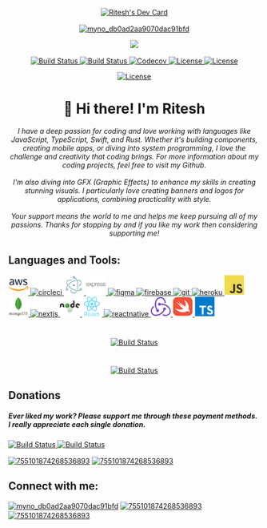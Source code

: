   <p align=center>
  <a href="https://app.daily.dev/rit3zh"><img src="https://i.ibb.co/XNwBRrd/IMG-3066.jpg" alt="Ritesh's Dev Card"/>
  </a>

  <p align=center>
  <a href="https://dev.to/myno_db0ad2aa9070dac91bfd" target="blank"><img align="center" src="https://i.ibb.co/LpXrBWH/trademarkresize-1.png" alt="myno_db0ad2aa9070dac91bfd"  width=140/>
  </p>
    <p align="center">
    <a href="https://github.com/rit3zh" target="_blank">
      <img src="http://forthebadge.com/images/badges/built-with-love.svg"/>
    </a>
  <p align="center">
  <a href="https://github.com/rit3zh" target="_blank">
      <img src="https://img.shields.io/badge/React_native-%2320232a.svg?style=flat&logo=react&logoColor=%2361DAFB" alt="Build Status">
    </a>
    <a href="https://github.com/rit3zh" target="_blank">
      <img src="https://img.shields.io/badge/Typescript-%23007ACC.svg?style=flat&logo=typescript&logoColor=white" alt="Build Status">
    </a>
    <a href="https://github.com/rit3zh" target="_blank">
      <img src="https://img.shields.io/badge/React-%23007ACC.svg?style=flat&logo=react&logoColor=white" alt="Codecov" />
    </a>
    <a href="https://github.com/rit3zh" target="_blank">
      <img src="https://img.shields.io/badge/Rust-%23007ACC.svg?style=flat&logo=rust&logoColor=white&color=red" alt="License">
    </a>
    <a href="https://github.com/rit3zh" target="_blank">
      <img src="https://img.shields.io/badge/Swift-%23007ACC.svg?style=flat&logo=swift&logoColor=white&color=orange" alt="License">
    </a>  
  </p>
  <p align=center>
      <a href="https://github.com/rit3zh" target="_blank">
      <img src="https://visitcount.itsvg.in/api?id=rit3zh&icon=7&color=5" alt="License">
    </a>
  </p>
  </p>

  <h1 style="text-align:center">👋 Hi there! I'm Ritesh</h1>

  <h6 style="text-align:center">
  I have a deep passion for coding and love working with languages like JavaScript, TypeScript, Swift, and Rust. Whether it's building components, creating mobile apps, or diving into system programming, I love the challenge and creativity that coding brings. For more information about my coding projects, feel free to visit my Github.<br><br>I'm also diving into GFX (Graphic Effects) to enhance my skills in creating stunning visuals. I particularly love creating banners and logos for applications, combining practicality with style.<br><br>Your support means the world to me and helps me keep pursuing all of my passions. Thanks for stopping by and if you like my work then considering supporting me!</h3>

  <h2 align="left">Languages and Tools:</h3>
  <p align="left"> <a href="https://aws.amazon.com" target="_blank" rel="noreferrer"> <img src="https://raw.githubusercontent.com/devicons/devicon/master/icons/amazonwebservices/amazonwebservices-original-wordmark.svg" alt="aws" width="40" height="40"/> </a> <a href="https://circleci.com" target="_blank" rel="noreferrer"> <img src="https://www.vectorlogo.zone/logos/circleci/circleci-icon.svg" alt="circleci" width="40" height="40"/> </a> <a href="https://www.electronjs.org" target="_blank" rel="noreferrer"> <img src="https://raw.githubusercontent.com/devicons/devicon/master/icons/electron/electron-original.svg" alt="electron" width="40" height="40"/> </a> <a href="https://expressjs.com" target="_blank" rel="noreferrer"> <img src="https://raw.githubusercontent.com/devicons/devicon/master/icons/express/express-original-wordmark.svg" alt="express" width="40" height="40"/> </a> <a href="https://www.figma.com/" target="_blank" rel="noreferrer"> <img src="https://www.vectorlogo.zone/logos/figma/figma-icon.svg" alt="figma" width="40" height="40"/> </a> <a href="https://firebase.google.com/" target="_blank" rel="noreferrer"> <img src="https://www.vectorlogo.zone/logos/firebase/firebase-icon.svg" alt="firebase" width="40" height="40"/> </a> <a href="https://git-scm.com/" target="_blank" rel="noreferrer"> <img src="https://www.vectorlogo.zone/logos/git-scm/git-scm-icon.svg" alt="git" width="40" height="40"/> </a> <a href="https://heroku.com" target="_blank" rel="noreferrer"> <img src="https://www.vectorlogo.zone/logos/heroku/heroku-icon.svg" alt="heroku" width="40" height="40"/> </a> <a href="https://developer.mozilla.org/en-US/docs/Web/JavaScript" target="_blank" rel="noreferrer"> <img src="https://raw.githubusercontent.com/devicons/devicon/master/icons/javascript/javascript-original.svg" alt="javascript" width="40" height="40"/> </a> <a href="https://www.mongodb.com/" target="_blank" rel="noreferrer"> <img src="https://raw.githubusercontent.com/devicons/devicon/master/icons/mongodb/mongodb-original-wordmark.svg" alt="mongodb" width="40" height="40"/> </a> <a href="https://nextjs.org/" target="_blank" rel="noreferrer"> <img src="https://cdn.worldvectorlogo.com/logos/nextjs-2.svg" alt="nextjs" width="40" height="40"/> </a> <a href="https://nodejs.org" target="_blank" rel="noreferrer"> <img src="https://raw.githubusercontent.com/devicons/devicon/master/icons/nodejs/nodejs-original-wordmark.svg" alt="nodejs" width="40" height="40"/> </a> <a href="https://reactjs.org/" target="_blank" rel="noreferrer"> <img src="https://raw.githubusercontent.com/devicons/devicon/master/icons/react/react-original-wordmark.svg" alt="react" width="40" height="40"/> </a> <a href="https://reactnative.dev/" target="_blank" rel="noreferrer"> <img src="https://reactnative.dev/img/header_logo.svg" alt="reactnative" width="40" height="40"/> </a> <a href="https://redux.js.org" target="_blank" rel="noreferrer"> <img src="https://raw.githubusercontent.com/devicons/devicon/master/icons/redux/redux-original.svg" alt="redux" width="40" height="40"/> </a> <a href="https://developer.apple.com/swift/" target="_blank" rel="noreferrer"> <img src="https://raw.githubusercontent.com/devicons/devicon/master/icons/swift/swift-original.svg" alt="swift" width="40" height="40"/> </a> <a href="https://www.typescriptlang.org/" target="_blank" rel="noreferrer"> <img src="https://raw.githubusercontent.com/devicons/devicon/master/icons/typescript/typescript-original.svg" alt="typescript" width="40" height="40"/> </a> </p>

  <h1></h1>
  <p align=center>
    <a href="https://github.com/rit3zh" target="_blank">
      <img src="https://i.ibb.co/CWvK3zS/beauti-quoteresize-1.png" alt="Build Status"  >
    </a>
  </p>
  <h1></h1>
  <p align=center>
  <a href="https://github.com/rit3zh" target="_blank">
      <img src="https://github-readme-streak-stats.herokuapp.com/?user=rit3zh&theme=dark&hide_border=false" alt="Build Status">
    </a>

## Donations

##### Ever liked my work? Please support me through these payment methods. I really appreciate each single donation.

  <p>
  <a href="http://buymeacoffee.com/rit3zh" target="_blank">
      <img src="https://www.buymeacoffee.com/assets/img/custom_images/yellow_img.png" alt="Build Status" width=150>
    </a>
    <a href="https://ko-fi.com/rit3zh"
    target="_blank">
      <img src="https://assets-global.website-files.com/5c14e387dab576fe667689cf/64f1a9ddd0246590df69ea1a_kofi_short_button_dark%402x.png" alt="Build Status" width="120" height="37" " >
  </a>
    </a>

<a href="https://cash.app/$riteshxf" target="blank"><img align="center" src="https://trinity-baptist.com/wp-content/uploads/2021/02/cashapp-button-trinity-2.png" alt="755101874268536893" width=150 /></a>
<a href="https://www.paypal.com/paypalme/RiteshFNU" target="blank"><img align="center" src="https://raw.githubusercontent.com/aha999/DonateButtons/master/Paypal.png" alt="755101874268536893" width=150 /></a>

  <h2 align="left">Connect with me:</h3>
  <p align="left">
  <a href="https://dev.to/myno_db0ad2aa9070dac91bfd" target="blank"><img align="center" src="https://img.shields.io/badge/dev.to-0A0A0A?style=flat&logo=dev.to&logoColor=white" alt="myno_db0ad2aa9070dac91bfd"  /></a>
  <a href="https://discordapp.com/users/755101874268536893" target="blank"><img align="center" src="https://img.shields.io/badge/Discord-%235865F2.svg?style=flate&logo=discord&logoColor=white" alt="755101874268536893" /></a>
  <a href="https://discordapp.com/users/755101874268536893" target="blank"><img align="center" src="https://img.shields.io/badge/Telegram-2CA5E0?style=flat&logo=telegram&logoColor=white" alt="755101874268536893" /></a>
  </p>
